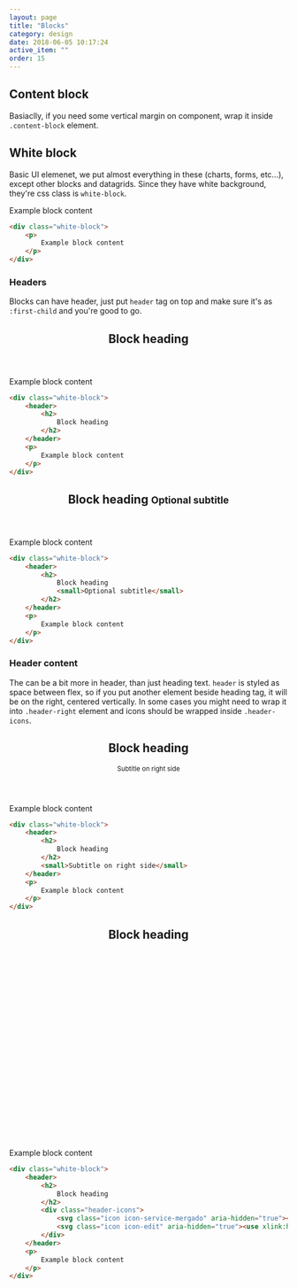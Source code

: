 ```yaml
---
layout: page
title: "Blocks"
category: design
date: 2018-06-05 10:17:24
active_item: ""
order: 15
---
```


## Content block

Basiaclly, if you need some vertical margin on component, wrap it inside `.content-block` element.


## White block

Basic UI elemenet, we put almost everything in these (charts, forms, etc...), except other blocks and datagrids.
Since they have white background, they're css class is `white-block`.

<div class="white-block">
	<p>
		Example block content
	</p>
</div>

```html
<div class="white-block">
	<p>
		Example block content
	</p>
</div>
```

### Headers

Blocks can have header, just put `header` tag on top and make sure it's as `:first-child` and you're good to go.

<div class="white-block">
	<header>
		<h2>
			Block heading
		</h2>
	</header>
	<p>
		Example block content
	</p>
</div>

```html
<div class="white-block">
	<header>
		<h2>
			Block heading
		</h2>
	</header>
	<p>
		Example block content
	</p>
</div>
```

<div class="white-block">
	<header>
		<h2>
			Block heading
			<small>Optional subtitle</small>
		</h2>
	</header>
	<p>
		Example block content
	</p>
</div>

```html
<div class="white-block">
	<header>
		<h2>
			Block heading
			<small>Optional subtitle</small>
		</h2>
	</header>
	<p>
		Example block content
	</p>
</div>
```

### Header content

The can be a bit more in header, than just heading text. `header` is styled as space between flex, so if you put another element beside heading tag, it will be on the right, centered vertically.
In some cases you might need to wrap it into `.header-right` element and icons should be wrapped inside `.header-icons`.


<div class="white-block">
	<header>
		<h2>
			Block heading
		</h2>
		<small>Subtitle on right side</small>
	</header>
	<p>
		Example block content
	</p>
</div>

```html
<div class="white-block">
	<header>
		<h2>
			Block heading
		</h2>
		<small>Subtitle on right side</small>
	</header>
	<p>
		Example block content
	</p>
</div>
```

<div class="white-block">
	<header>
		<h2>
			Block heading
		</h2>
		<div class="header-icons">
			<svg class="icon icon-service-mergado" aria-hidden="true"><use xlink:href="{{ site.baseurl }}/assets/style-guide/icons.svg#service-mergado"></use></svg>
			<svg class="icon icon-edit" aria-hidden="true"><use xlink:href="{{ site.baseurl }}/assets/style-guide/icons.svg#edit"></use></svg>
		</div>
	</header>
	<p>
		Example block content
	</p>
</div>

```html
<div class="white-block">
	<header>
		<h2>
			Block heading
		</h2>
		<div class="header-icons">
			<svg class="icon icon-service-mergado" aria-hidden="true"><use xlink:href="{{ site.baseurl }}/assets/style-guide/icons.svg#service-mergado"></use></svg>
			<svg class="icon icon-edit" aria-hidden="true"><use xlink:href="{{ site.baseurl }}/assets/style-guide/icons.svg#edit"></use></svg>
		</div>
	</header>
	<p>
		Example block content
	</p>
</div>
```

